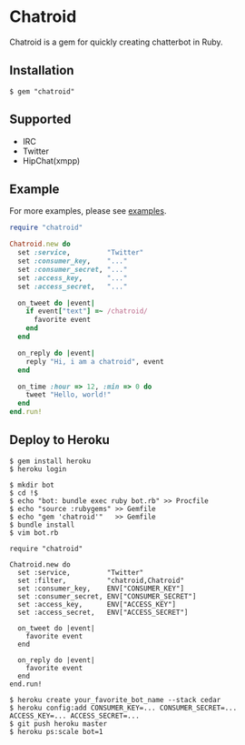 # Chatroid
Chatroid is a gem for quickly creating chatterbot in Ruby.

## Installation

```
$ gem "chatroid"
```

## Supported
* IRC
* Twitter
* HipChat(xmpp)

## Example
For more examples, please see [examples](https://github.com/r7kamura/chatroid/tree/master/examples).

```ruby
require "chatroid"

Chatroid.new do
  set :service,         "Twitter"
  set :consumer_key,    "..."
  set :consumer_secret, "..."
  set :access_key,      "..."
  set :access_secret,   "..."

  on_tweet do |event|
    if event["text"] =~ /chatroid/
      favorite event
    end
  end

  on_reply do |event|
    reply "Hi, i am a chatroid", event
  end

  on_time :hour => 12, :min => 0 do
    tweet "Hello, world!"
  end
end.run!
```

## Deploy to Heroku

```
$ gem install heroku
$ heroku login

$ mkdir bot
$ cd !$
$ echo "bot: bundle exec ruby bot.rb" >> Procfile
$ echo "source :rubygems" >> Gemfile
$ echo "gem 'chatroid'"   >> Gemfile
$ bundle install
$ vim bot.rb

require "chatroid"

Chatroid.new do
  set :service,         "Twitter"
  set :filter,          "chatroid,Chatroid"
  set :consumer_key,    ENV["CONSUMER_KEY"]
  set :consumer_secret, ENV["CONSUMER_SECRET"]
  set :access_key,      ENV["ACCESS_KEY"]
  set :access_secret,   ENV["ACCESS_SECRET"]

  on_tweet do |event|
    favorite event
  end

  on_reply do |event|
    favorite event
  end
end.run!

$ heroku create your_favorite_bot_name --stack cedar
$ heroku config:add CONSUMER_KEY=... CONSUMER_SECRET=... ACCESS_KEY=... ACCESS_SECRET=...
$ git push heroku master
$ heroku ps:scale bot=1
```
